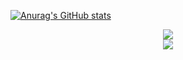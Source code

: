 [![Anurag's GitHub stats](https://github-readme-stats-git-masterrstaa-rickstaa.vercel.app/api?username=Bu0717&theme=merko)](https://github.com/anuraghazra/github-readme-stats)
<div align="center"> <img src="https://metrics.lecoq.io/Bu0717?template=classic&config.timezone=Asia%2FShanghai"> </div>

<div align="center"> <img src="https://github-profile-trophy.vercel.app/?username=Bu0717" /> </div>
